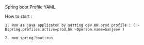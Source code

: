 Spring boot Profile YAML

How to start : 

    1. Run as java applicaton by setting dev OR prod profile : ( -Dspring.profiles.active=prod,hk -Dperson.name=Sanjeev ) 
    
    2. mvn spring-boot:run
    
    
    
